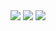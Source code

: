 <img src="https://github-readme-stats.vercel.app/api/?username=BielMaxBR&theme=dracula&hide_title=true&count_private=true&show_icons=true&include_all_commits=true">

<img src="https://github-readme-stats.vercel.app/api/top-langs/?username=BielMaxBR&langs_count=6&theme=dracula&hide=css,html&count_private=false">

<img src="https://komarev.com/ghpvc/?username=BielMaxBR&&style=flat-square"/>
